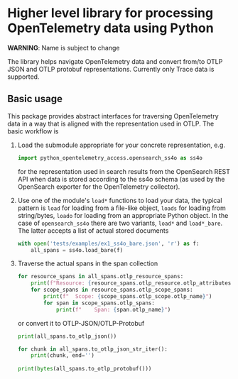 # Higher level library for processing OpenTelemetry data using Python

**WARNING**: Name is subject to change

The library helps navigate OpenTelemetry data and convert from/to OTLP JSON and OTLP protobuf 
representations. Currently only Trace data is supported.

## Basic usage

This package provides abstract interfaces for traversing OpenTelemetry data in a way that is
aligned with the representation used in OTLP. The basic workflow is

1. Load the submodule appropriate for your concrete representation, e.g.

   ```python
   import python_opentelemetry_access.opensearch_ss4o as ss4o
   ```

   for the representation used in search results from the OpenSearch REST API when
   data is stored according to the ss4o schema (as used by the OpenSearch exporter for the
   OpenTelemetry collector).

2. Use one of the module's `load*` functions to load your data, the typical pattern is `load`
   for loading from a file-like object, `loads` for loading from string/bytes, `loado` for loading
   from an appropriate Python object. In the case of `opensearch_ss4o` there are two variants, `load*`
   and `load*_bare`. The latter accepts a list of actual stored documents
   ```python
   with open('tests/examples/ex1_ss4o_bare.json', 'r') as f:
       all_spans = ss4o.load_bare(f)
   ```

3. Traverse the actual spans in the span collection
   ```python
   for resource_spans in all_spans.otlp_resource_spans:
       print(f"Resource: {resource_spans.otlp_resource.otlp_attributes}")
       for scope_spans in resource_spans.otlp_scope_spans:
           print(f"  Scope: {scope_spans.otlp_scope.otlp_name}")
           for span in scope_spans.otlp_spans:
               print(f"    Span: {span.otlp_name}")
   ```

   or convert it to OTLP-JSON/OTLP-Protobuf
   ```python
   print(all_spans.to_otlp_json())

   for chunk in all_spans.to_otlp_json_str_iter():
       print(chunk, end='')
    
   print(bytes(all_spans.to_otlp_protobuf()))
   ```